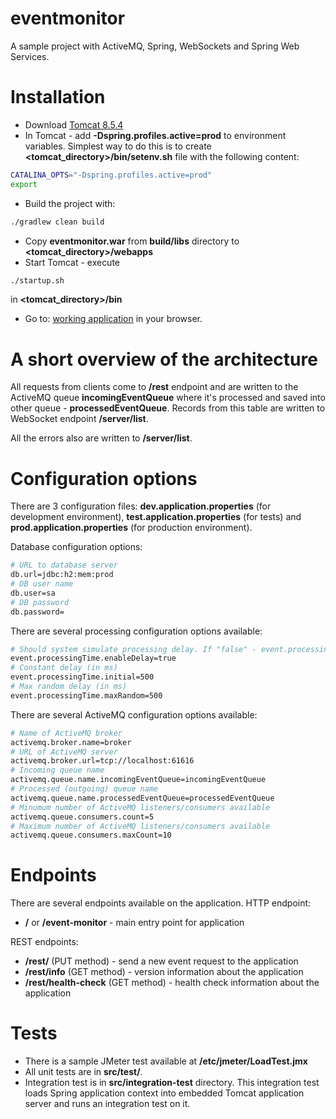 # eventmonitor
A sample project with ActiveMQ, Spring, WebSockets and Spring Web Services.

# Installation
- Download [Tomcat 8.5.4](http://tomcat.apache.org/)
- In Tomcat - add **-Dspring.profiles.active=prod** to environment variables.
Simplest way to do this is to create **<tomcat_directory>/bin/setenv.sh** file with the following content:
```bash
CATALINA_OPTS="-Dspring.profiles.active=prod"
export
```
- Build the project with:
```bash
./gradlew clean build
```
- Copy **eventmonitor.war** from **build/libs** directory to **<tomcat_directory>/webapps**
- Start Tomcat - execute
```bash
./startup.sh
```
in **<tomcat_directory>/bin**
- Go to: [working application](http://localhost:8080/eventmonitor/event-monitor) in your browser.

# A short overview of the architecture
All requests from clients come to **/rest** endpoint and are written to the ActiveMQ queue **incomingEventQueue** where it's processed and saved into other queue - **processedEventQueue**. Records from this table are written to WebSocket endpoint **/server/list**.
 
All the errors also are written to **/server/list**.

# Configuration options
There are 3 configuration files: **dev.application.properties** (for development environment), **test.application.properties** (for tests) and **prod.application.properties** (for production environment).
 
Database configuration options:
```bash
# URL to database server
db.url=jdbc:h2:mem:prod
# DB user name
db.user=sa
# DB password
db.password=
```
 
There are several processing configuration options available:
```bash
# Should system simulate processing delay. If "false" - event.processingTime.initial and event.processingTime.maxRandom will be ignored
event.processingTime.enableDelay=true
# Constant delay (in ms)
event.processingTime.initial=500
# Max random delay (in ms)
event.processingTime.maxRandom=500
```

There are several ActiveMQ configuration options available:
```bash
# Name of ActiveMQ broker
activemq.broker.name=broker
# URL of ActiveMQ server
activemq.broker.url=tcp://localhost:61616
# Incoming queue name
activemq.queue.name.incomingEventQueue=incomingEventQueue
# Processed (outgoing) queue name
activemq.queue.name.processedEventQueue=processedEventQueue
# Minumum number of ActiveMQ listeners/consumers available
activemq.queue.consumers.count=5
# Maximum number of ActiveMQ listeners/consumers available
activemq.queue.consumers.maxCount=10
```

# Endpoints
There are several endpoints available on the application.
HTTP endpoint:
- **/** or **/event-monitor** - main entry point for application

REST endpoints:
- **/rest/** (PUT method) - send a new event request to the application
- **/rest/info** (GET method) - version information about the application
- **/rest/health-check** (GET method) - health check information about the application

# Tests
- There is a sample JMeter test available at **/etc/jmeter/LoadTest.jmx**
- All unit tests are in **src/test/**.
- Integration test is in **src/integration-test** directory. This integration test loads Spring application context into embedded Tomcat application server and runs an integration test on it.
